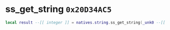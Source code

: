 # ss_get_string `0x20D34AC5`

```lua
local result --[[ integer ]] = natives.string.ss_get_string(_unk0 --[[ integer ]], _unk1 --[[ integer ]])
```